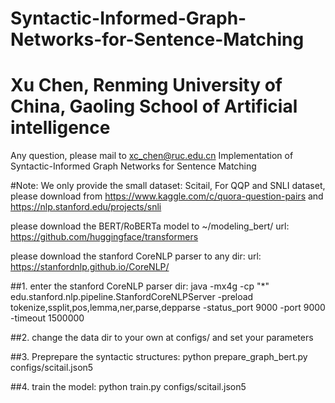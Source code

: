 # Syntactic-Informed-Graph-Networks-for-Sentence-Matching
# Xu Chen, Renming University of China, Gaoling School of Artificial intelligence
Any question, please mail to xc_chen@ruc.edu.cn
Implementation of Syntactic-Informed Graph Networks for Sentence Matching

#Note: 
We only provide the small dataset: Scitail, 
For QQP and SNLI dataset, please download from https://www.kaggle.com/c/quora-question-pairs and https://nlp.stanford.edu/projects/snli

please download the BERT/RoBERTa model to ~/modeling_bert/
url: https://github.com/huggingface/transformers

please download the stanford CoreNLP parser to any dir:
url: https://stanfordnlp.github.io/CoreNLP/

##1. enter the stanford CoreNLP parser dir:
java -mx4g -cp "*" edu.stanford.nlp.pipeline.StanfordCoreNLPServer -preload tokenize,ssplit,pos,lemma,ner,parse,depparse -status_port 9000 -port 9000 -timeout 1500000

##2. change the data dir to your own at configs/ and set your parameters

##3. Preprepare the syntactic structures: 
python prepare_graph_bert.py configs/scitail.json5

##4. train the model:
python train.py configs/scitail.json5